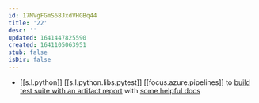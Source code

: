 ```yaml
---
id: 17MVgFGmS68JxdVHGBq44
title: '22'
desc: ''
updated: 1641447825590
created: 1641105063951
stub: false
isDir: false
---
```


-  [[s.l.python]] [[s.l.python.libs.pytest]] [[focus.azure.pipelines]] to [build test suite with an artifact report][1] with [some helpful docs][2]


[1]: https://pypi.org/project/pytest-azurepipelines/
[2]: https://medium.com/@anthonypjshaw/azure-pipelines-with-python-by-example-aa65f4070634
